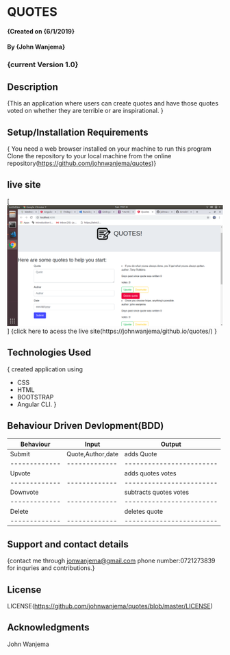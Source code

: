 # QUOTES

#### {Created on {6/1/2019}
#### By **{John Wanjema}**
### {current Version 1.0}
## Description
{This  an application where users can create quotes and have those quotes voted on whether they are terrible or are inspirational. }

## Setup/Installation Requirements
{ You need a web browser installed on your machine to run this program
Clone the repository to your local machine from the online repository(https://github.com/johnwanjema/quotes)}

## live site
[![Live site](./src/assets/1.png)]
{click here to acess the live site(https://johnwanjema/github.io/quotes/)
}

## Technologies Used
{ created application using
* CSS
* HTML
* BOOTSTRAP
*  Angular CLI.
}

## Behaviour Driven Devlopment(BDD)

| Behaviour                |  Input                | Output                 |
| -------------            | -------------         |------------------------|
| Submit                   | Quote,Author,date     | adds Quote             |
| -------------            | -------------         |------------------------|
| Upvote                   |                       | adds quotes votes      |   
| -------------            | -------------         |------------------------| 
| Downvote                 |                       | subtracts quotes votes |
| -------------            | -------------         |------------------------|
| Delete                   |                       | deletes quote          |
| -------------            | -------------         |------------------------|


                                         
## Support and contact details
{contact me through jonwanjema@gmail.com 
phone number:0721273839 for inquries and contributions.}

## License
LICENSE(https://github.com/johnwanjema/quotes/blob/master/LICENSE)


## Acknowledgments
John Wanjema
